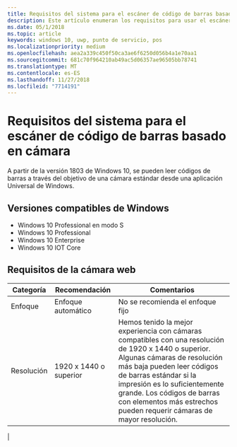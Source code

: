 ```yaml
---
title: Requisitos del sistema para el escáner de código de barras basado en cámara
description: Este artículo enumeran los requisitos para usar el escáner de código de barras basado en cámara desde una aplicación para UWP.
ms.date: 05/1/2018
ms.topic: article
keywords: windows 10, uwp, punto de servicio, pos
ms.localizationpriority: medium
ms.openlocfilehash: aea2a339c450f50ca3ae6f6250d056b4a1e70aa1
ms.sourcegitcommit: 681c70f964210ab49ac5d06357ae96505bb78741
ms.translationtype: MT
ms.contentlocale: es-ES
ms.lasthandoff: 11/27/2018
ms.locfileid: "7714191"
---
```

# <a name="camera-barcode-scanner-system-requirements"></a>Requisitos del sistema para el escáner de código de barras basado en cámara
A partir de la versión 1803 de Windows 10, se pueden leer códigos de barras a través del objetivo de una cámara estándar desde una aplicación Universal de Windows.

## <a name="supported-windows-editions"></a>Versiones compatibles de Windows
- Windows 10 Professional en modo S
- Windows 10 Professional
- Windows 10 Enterprise
- Windows 10 IOT Core


## <a name="webcam-requirements"></a>Requisitos de la cámara web
| Categoría      | Recomendación           | Comentarios |
| ------------- | ------------------------ | -------- |
| Enfoque         | Enfoque automático               | No se recomienda el enfoque fijo |
| Resolución    | 1920 x 1440 o superior    | Hemos tenido la mejor experiencia con cámaras compatibles con una resolución de 1920 x 1440 o superior.  Algunas cámaras de resolución más baja pueden leer códigos de barras estándar si la impresión es lo suficientemente grande. Los códigos de barras con elementos más estrechos pueden requerir cámaras de mayor resolución. |
|

